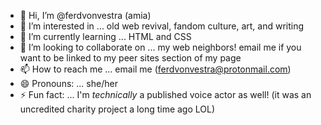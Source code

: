 - 👋 Hi, I’m @ferdvonvestra (amia)
- 👀 I’m interested in ... old web revival, fandom culture, art, and writing
- 🌱 I’m currently learning ... HTML and CSS
- 💞️ I’m looking to collaborate on ... my web neighbors! email me if you want to be linked to my peer sites section of my page
- 📫 How to reach me ... email me (ferdvonvestra@protonmail.com)
- 😄 Pronouns: ... she/her
- ⚡ Fun fact: ... I'm _technically_ a published voice actor as well! (it was an uncredited charity project a long time ago LOL)

<!---
ferdvonvestra/ferdvonvestra is a ✨ special ✨ repository because its `README.md` (this file) appears on your GitHub profile.
You can click the Preview link to take a look at your changes.
--->
